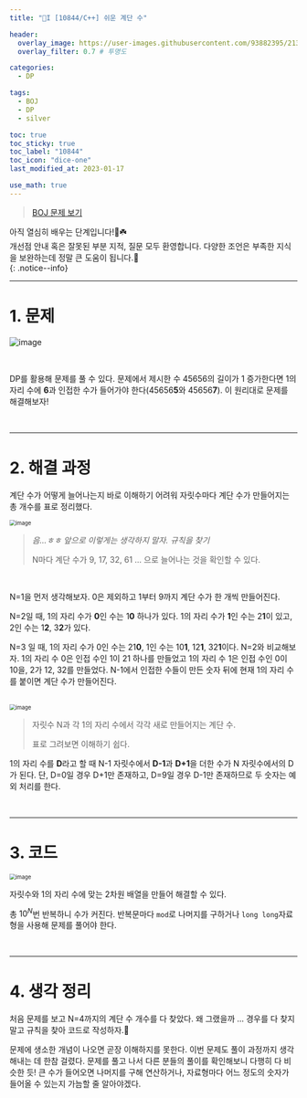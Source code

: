 ```yaml
---
title: "🤍I [10844/C++] 쉬운 계단 수"

header:
  overlay_image: https://user-images.githubusercontent.com/93882395/213092483-b812a2eb-767a-4df0-9be1-13e8fc82239f.png
  overlay_filter: 0.7 # 투명도

categories:
  - DP

tags:
  - BOJ
  - DP
  - silver

toc: true
toc_sticky: true
toc_label: "10844"
toc_icon: "dice-one"
last_modified_at: 2023-01-17

use_math: true
---
```




> [BOJ 문제 보기](https://www.acmicpc.net/problem/10844)



아직 열심히 배우는 단계입니다!🐣☘️<br>개선점 안내 혹은 잘못된 부분 지적, 질문 모두 환영합니다. 다양한 조언은 부족한 지식을 보완하는데 정말 큰 도움이 됩니다.🥰<br>
{: .notice--info}

---

# 1. 문제

![image](https://user-images.githubusercontent.com/93882395/213092553-f5d8eec5-7f83-49f5-bb64-7748749cb0a6.png)



<br>

DP를 활용해 문제를 풀 수 있다. 문제에서 제시한 수 45656의 길이가 1 증가한다면 1의 자리 수에 **6**과 인접한 수가 들어가야 한다(45656**5**와 45656**7**). 이 원리대로 문제를 해결해보자!

<br>

---

# 2. 해결 과정



계단 수가 어떻게 늘어나는지 바로 이해하기 어려워 자릿수마다 계단 수가 만들어지는 총 개수를 표로 정리했다.

<img src="https://user-images.githubusercontent.com/93882395/213103071-26d8497d-c090-461c-b456-202dbb985f0d.png" alt="image" style="zoom:67%;" /> 

>   *음...ㅎㅎ 앞으로 이렇게는 생각하지 말자. 규칙을 찾기*
>
>   N마다 계단 수가 9, 17, 32, 61 ... 으로 늘어나는 것을 확인할 수 있다.

<br>

N=1을 먼저 생각해보자. 0은 제외하고 1부터 9까지 계단 수가 한 개씩 만들어진다.

N=2일 때, 1의 자리 수가 **0**인 수는 1**0** 하나가 있다. 1의 자리 수가 **1**인 수는 2**1**이 있고, 2인 수는 1**2**, 3**2**가 있다. 

N=3 일 때, 1의 자리 수가 0인 수는 21**0**, 1인 수는 10**1**, 12**1**, 32**1**이다. N=2와 비교해보자. 1의 자리 수 0은 인접 수인 1이 21 하나를 만들었고 1의 자리 수 1은 인접 수인 0이 10을, 2가 12, 32를 만들었다. N-1에서 인접한 수들이 만든 숫자 뒤에 현재 1의 자리 수를 붙이면 계단 수가 만들어진다.

<br>

<img src="https://user-images.githubusercontent.com/93882395/213102918-1a01ba05-adbf-45b9-a2e9-8db590d0af3b.png" alt="image" style="zoom: 67%;" /> 

>   자릿수 N과 각 1의 자리 수에서 각각 새로 만들어지는 계단 수.
>
>   표로 그려보면 이해하기 쉽다.

1의 자리 수를 **D**라고 할 때 N-1 자릿수에서 **D-1**과 **D+1**을 더한 수가 N 자릿수에서의 D가 된다. 단, D=0일 경우 D+1만 존재하고, D=9일 경우 D-1만 존재하므로 두 숫자는 예외 처리를 한다.

<br>

---

# 3. 코드

<script src="https://gist.github.com/yj59/710c4fb7b4cbfbe24b47d419b67d5fd8.js"></script>

<img src="https://user-images.githubusercontent.com/93882395/213104476-e6040415-ba94-4246-8e7e-cd8ac41d3f44.png" alt="image" style="zoom: 67%;" />  

자릿수와 1의 자리 수에 맞는 2차원 배열을 만들어 해결할 수 있다.

총 $10^{N}$번 반복하니 수가 커진다. 반복문마다 `mod`로 나머지를 구하거나 `long long`자료형을 사용해 문제를 풀어야 한다.

<br>

---

# 4. 생각 정리

처음 문제를 보고 N=4까지의 계단 수 개수를 다 찾았다. 왜 그랬을까 ... 경우를 다 찾지 말고 규칙을 찾아 코드로 작성하자.🥲

문제에 생소한 개념이 나오면 곧장 이해하지를 못한다. 이번 문제도 풀이 과정까지 생각해내는 데 한참 걸렸다. 문제를 풀고 나서 다른 분들의 풀이를 확인해보니 다행히 다 비슷한 듯! 큰 수가 들어오면 나머지를 구해 연산하거나, 자료형마다 어느 정도의 숫자가 들어올 수 있는지 가늠할 줄 알아야겠다.